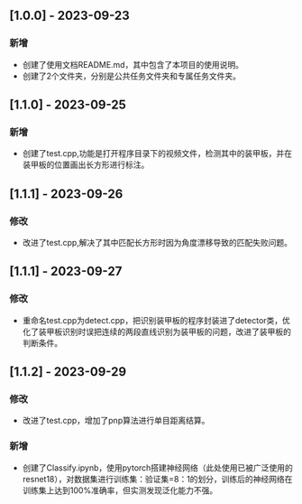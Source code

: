 ## [1.0.0] - 2023-09-23
### 新增
+ 创建了使用文档README.md，其中包含了本项目的使用说明。
+ 创建了2个文件夹，分别是公共任务文件夹和专属任务文件夹。

## [1.1.0] - 2023-09-25
### 新增
+ 创建了test.cpp,功能是打开程序目录下的视频文件，检测其中的装甲板，并在装甲板的位置画出长方形进行标注。

## [1.1.1] - 2023-09-26
### 修改
+ 改进了test.cpp,解决了其中匹配长方形时因为角度漂移导致的匹配失败问题。

## [1.1.1] - 2023-09-27
### 修改
+ 重命名test.cpp为detect.cpp，把识别装甲板的程序封装进了detector类，优化了装甲板识别时误把连续的两段直线识别为装甲板的问题，改进了装甲板的判断条件。

## [1.1.2] - 2023-09-29
### 修改
+ 改进了test.cpp，增加了pnp算法进行单目距离结算。
### 新增
+ 创建了Classify.ipynb，使用pytorch搭建神经网络（此处使用已被广泛使用的resnet18），对数据集进行训练集：验证集=8：1的划分，训练后的神经网络在训练集上达到100%准确率，但实测发现泛化能力不强。
